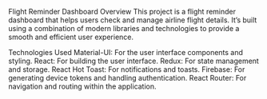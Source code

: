 Flight Reminder Dashboard
Overview
This project is a flight reminder dashboard that helps users check and manage airline flight details. It’s built using a combination of modern libraries and technologies to provide a smooth and efficient user experience.

Technologies Used
Material-UI: For the user interface components and styling.
React: For building the user interface.
Redux: For state management and storage.
React Hot Toast: For notifications and toasts.
Firebase: For generating device tokens and handling authentication.
React Router: For navigation and routing within the application.
